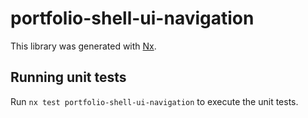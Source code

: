 # portfolio-shell-ui-navigation

This library was generated with [Nx](https://nx.dev).

## Running unit tests

Run `nx test portfolio-shell-ui-navigation` to execute the unit tests.
